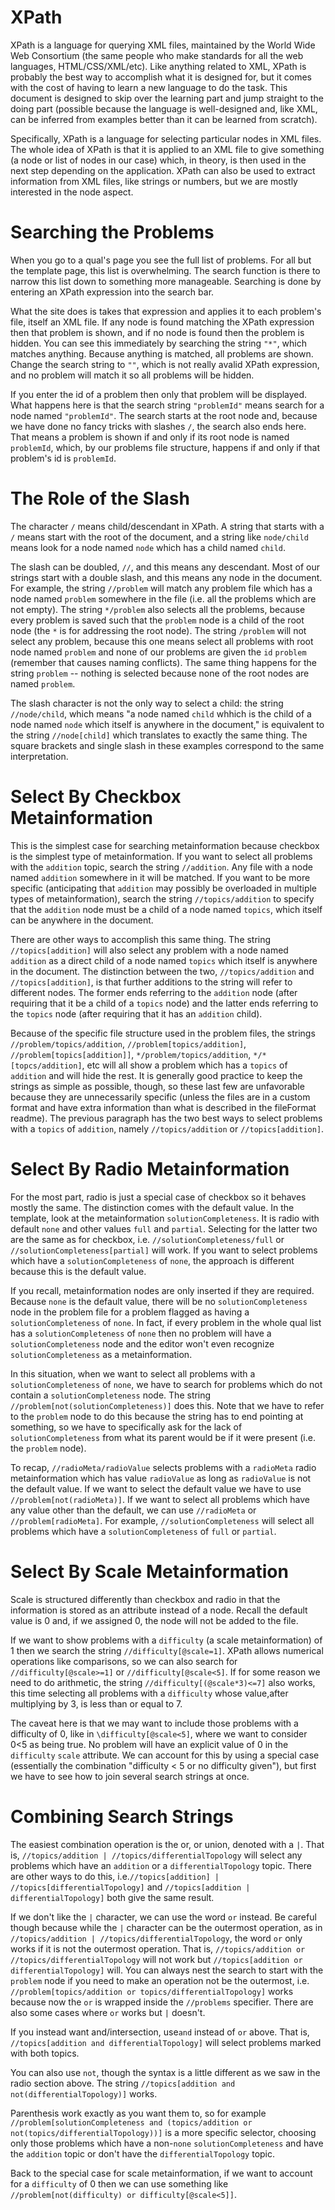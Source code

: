 # XPath

XPath is a language for querying XML files, maintained by the World Wide Web Consortium (the same people who make standards for all the web languages, HTML/CSS/XML/etc). Like anything related to XML, XPath is probably the best way to accomplish what it is designed for, but it comes with the cost of having to learn a new language to do the task. This document is designed to skip over the learning part and jump straight to the doing part (possible because the language is well-designed and, like XML, can be inferred from examples better than it can be learned from scratch).

Specifically, XPath is a language for selecting particular nodes in XML files. The whole idea of XPath is that it is applied to an XML file to give something (a node or list of nodes in our case) which, in theory, is then used in the next step depending on the application. XPath can also be used to extract information from XML files, like strings or numbers, but we are mostly interested in the node aspect.

# Searching the Problems

When you go to a qual's page you see the full list of problems. For all but the template page, this list is overwhelming. The search function is there to narrow this list down to something more manageable. Searching is done by entering an XPath expression into the search bar.

What the site does is takes that expression and applies it to each problem's file, itself an XML file. If any node is found matching the XPath expression then that problem is shown, and if no node is found then the problem is hidden. You can see this immediately by searching the string `"*"`, which matches anything. Because anything is matched, all problems are shown. Change the search string to `""`, which is not really avalid XPath expression, and no problem will match it so all problems will be hidden.

If you enter the id of a problem then only that problem will be displayed. What happens here is that the search string `"problemId"` means search for a node named `"problemId"`. The search starts at the root node and, because we have done no fancy tricks with slashes `/`, the search also ends here. That means a problem is shown if and only if its root node is named `problemId`, which, by our problems file structure, happens if and only if that problem's id is `problemId`.

# The Role of the Slash

The character `/` means child/descendant in XPath. A string that starts with a `/` means start with the root of the document, and a string like `node/child` means look for a node named `node` which has a child named `child`.

The slash can be doubled, `//`, and this means any descendant. Most of our strings start with a double slash, and this means any node in the document. For example, the string `//problem` will match any problem file which has a node named `problem` somewhere in the file (i.e. all the problems which are not empty). The string `*/problem` also selects all the problems, because every problem is saved such that the `problem` node is a child of the root node (the `*` is for addressing the root node). The string `/problem` will not select any problem, because this one means select all problems with root node named `problem` and none of our problems are given the `id` `problem` (remember that causes naming conflicts). The same thing happens for the string `problem` -- nothing is selected because none of the root nodes are named `problem`.

The slash character is not the only way to select a child: the string `//node/child`, which means "a node named `child` whhich is the child of a node named `node` which itself is anywhere in the document," is equivalent to the string `//node[child]` which translates to exactly the same thing. The square brackets and single slash in these examples correspond to the same interpretation.

# Select By Checkbox Metainformation

This is the simplest case for searching metainformation because checkbox is the simplest type of metainformation. If you want to select all problems with the `addition` topic, search the string `//addition`. Any file with a node named `addition` somewhere in it will be matched. If you want to be more specific (anticipating that `addition` may possibly be overloaded in multiple types of metainformation), search the string `//topics/addition` to specify that the `addition` node must be a child of a node named `topics`, which itself can be anywhere in the document.

There are other ways to accomplish this same thing. The string `//topics[addition]` will also select any problem with a node named `addition` as a direct child of a node named `topics` which itself is anywhere in the document. The distinction between the two, `//topics/addition` and `//topics[addition]`, is that further additions to the string will refer to different nodes. The former ends referring to the `addition` node (after requiring that it be a child of a `topics` node) and the latter ends referring to the `topics` node (after requiring that it has an `addition` child).

Because of the specific file structure used in the problem files, the strings `//problem/topics/addition`, `//problem[topics/addition]`, `//problem[topics[addition]]`, `*/problem/topics/addition`, `*/*[topcs/addition]`, etc will all show a problem which has a `topics` of `addition` and will hide the rest. It is generally good practice to keep the strings as simple as possible, though, so these last few are unfavorable because they are unnecessarily specific (unless the files are in a custom format and have extra information than what is described in the fileFormat readme). The previous paragraph has the two best ways to select problems with a `topics` of `addition`, namely `//topics/addition` or `//topics[addition]`.

# Select By Radio Metainformation

For the most part, radio is just a special case of checkbox so it behaves mostly the same. The distinction comes with the default value. In the template, look at the metainformation `solutionCompleteness`. It is radio with default `none` and other values `full` and `partial`. Selecting for the latter two are the same as for checkbox, i.e. `//solutionCompleteness/full` or `//solutionCompleteness[partial]` will work. If you want to select problems which have a `solutionCompleteness` of `none`, the approach is different because this is the default value.

If you recall, metainformation nodes are only inserted if they are required. Because `none` is the default value, there will be no `solutionCompleteness` node in the problem file for a problem flagged as having a `solutionCompleteness` of `none`. In fact, if every problem in the whole qual list has a `solutionCompleteness` of `none` then no problem will have a `solutionCompleteness` node and the editor won't even recognize `solutionCompleteness` as a metainformation.

In this situation, when we want to select all problems with a `solutionCompleteness` of `none`, we have to search for problems which do not contain a `solutionCompleteness` node. The string `//problem[not(solutionCompleteness)]` does this. Note that we have to refer to the `problem` node to do this because the string has to end pointing at something, so we have to specifically ask for the lack of `solutionCompleteness` from what its parent would be if it were present (i.e. the `problem` node).

To recap, `//radioMeta/radioValue` selects problems with a `radioMeta` radio metainformation which has value `radioValue` as long as `radioValue` is not the default value. If we want to select the default value we have to use `//problem[not(radioMeta)]`. If we want to select all problems which have any value other than the default, we can use `//radioMeta` or `//problem[radioMeta]`. For example, `//solutionCompleteness` will select all problems which have a `solutionCompleteness` of `full` or `partial`.

# Select By Scale Metainformation

Scale is structured differently than checkbox and radio in that the information is stored as an attribute instead of a node. Recall the default value is 0 and, if we assigned 0, the node will not be added to the file.

If we want to show problems with a `difficulty` (a scale metainformation) of 1 then we search the string `//difficulty[@scale=1]`. XPath allows numerical operations like comparisons, so we can also search for `//difficulty[@scale>=1]` or `//difficulty[@scale<5]`. If for some reason we need to do arithmetic, the string `//difficulty[(@scale*3)<=7]` also works, this time selecting all problems with a `difficulty` whose value,after multiplying by 3, is less than or equal to 7.

The caveat here is that we may want to include those problems with a difficulty of 0, like in `\difficulty[@scale<5]`, where we want to consider 0<5 as being true. No problem will have an explicit value of 0 in the `difficulty` `scale` attribute. We can account for this by using a special case (essentially the combination "difficulty < 5 or no difficulty given"), but first we have to see how to join several search strings at once.

# Combining Search Strings

The easiest combination operation is the or, or union, denoted with a `|`. That is, `//topics/addition | //topics/differentialTopology` will select any problems which have an `addition` or a `differentialTopology` topic. There are other ways to do this, i.e.`//topics[addition] | //topics[differentialTopology]` and `//topics[addition | differentialTopology]` both give the same result.

If we don't like the `|` character, we can use the word `or` instead. Be careful though because while the `|` character can be the outermost operation, as in `//topics/addition | //topics/differentialTopology`, the word `or` only works if it is not the outermost operation. That is, `//topics/addition or //topics/differentialTopology` will not work but `//topics[addition or differentialTopology]` will. You can always nest the search to start with the `problem` node if you need to make an operation not be the outermost, i.e. `//problem[topics/addition or topics/differentialTopology]` works because now the `or` is wrapped inside the `//problems` specifier. There are also some cases where `or` works but `|` doesn't.

If you instead want and/intersection, use`and` instead of `or` above. That is, `//topics[addition and differentialTopology]` will select problems marked with both topics.

You can also use `not`, though the syntax is a little different as we saw in the radio section above. The string `//topics[addition and not(differentialTopology)]` works.

Parenthesis work exactly as you want them to, so for example `//problem[solutionCompleteness and (topics/addition or not(topics/differentialTopology))]` is a more specific selector, choosing only those problems which have a non-`none` `solutionCompleteness` and have the `addition` topic or don't have the `differentialTopology` topic.

Back to the special case for scale metainformation, if we want to account for a `difficulty` of 0 then we can use something like `//problem[not(difficulty) or difficulty[@scale<5]]`.